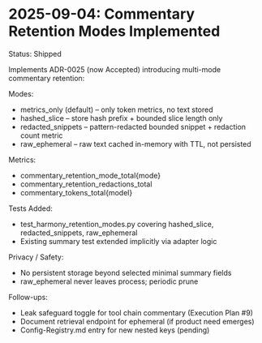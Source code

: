 # 2025-09-04: Commentary Retention Modes Implemented

Status: Shipped

Implements ADR-0025 (now Accepted) introducing multi-mode commentary retention:

Modes:

- metrics_only (default) – only token metrics, no text stored
- hashed_slice – store hash prefix + bounded slice length only
- redacted_snippets – pattern-redacted bounded snippet + redaction count metric
- raw_ephemeral – raw text cached in-memory with TTL, not persisted

Metrics:

- commentary_retention_mode_total{mode}
- commentary_retention_redactions_total
- commentary_tokens_total{model}

Tests Added:

- test_harmony_retention_modes.py covering hashed_slice, redacted_snippets, raw_ephemeral
- Existing summary test extended implicitly via adapter logic

Privacy / Safety:

- No persistent storage beyond selected minimal summary fields
- raw_ephemeral never leaves process; periodic prune

Follow-ups:

- Leak safeguard toggle for tool chain commentary (Execution Plan #9)
- Document retrieval endpoint for ephemeral (if product need emerges)
- Config-Registry.md entry for new nested keys (pending)
